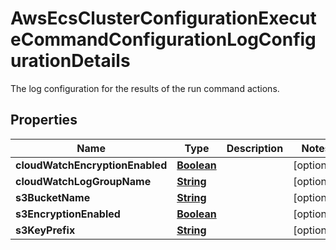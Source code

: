 

# AwsEcsClusterConfigurationExecuteCommandConfigurationLogConfigurationDetails

The log configuration for the results of the run command actions.

## Properties

| Name | Type | Description | Notes |
|------------ | ------------- | ------------- | -------------|
|**cloudWatchEncryptionEnabled** | [**Boolean**](Boolean.md) |  |  [optional] |
|**cloudWatchLogGroupName** | [**String**](String.md) |  |  [optional] |
|**s3BucketName** | [**String**](String.md) |  |  [optional] |
|**s3EncryptionEnabled** | [**Boolean**](Boolean.md) |  |  [optional] |
|**s3KeyPrefix** | [**String**](String.md) |  |  [optional] |



